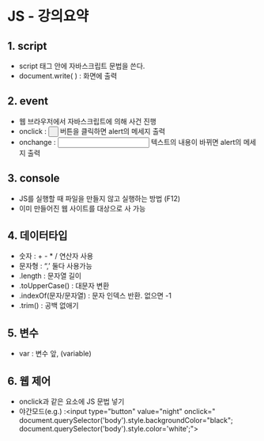 # JS - 강의요약

## 1. script

- script 태그 안에 자바스크립트 문법을 쓴다.
- document.write( ) :  화면에 출력

## 2. event

- 웹 브라우저에서 자바스크립트에 의해 사건 진행
- onclick : <input type="button" value=" " onclick="alert(' ')">
버튼을 클릭하면 alert의 메세지 출력
- onchange : <input type="text" onchange="alert(' ')">
텍스트의 내용이 바뀌면 alert의 메세지 출력

## 3. console

- JS를 실행할 때 파일을 만들지 않고 실행하는 방법 (F12)
- 이미 만들어진 웹 사이트를 대상으로 사 가능

## 4. 데이터타입

- 숫자 : + - * / 연산자 사용
- 문자형 : “,’ 둘다 사용가능
- .length : 문자열 길이
- .toUpperCase() : 대문자 변환  
- .indexOf(문자/문자열) : 문자 인덱스 반환. 없으면 -1
- .trim() : 공백 없애기

## 5. 변수

- var : 변수 앞, (variable)

## 6. 웹 제어

- onclick과 같은 요소에 JS 문법 넣기
- 야간모드(e.g.)
:<input type="button" value="night" onclick="
    document.querySelector('body').style.backgroundColor="black";
    document.querySelector('body').style.color='white';">
